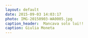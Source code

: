 ```yaml
---
layout: default
date: 2015-09-03 14:03:17
photo: IMG-20150903-WA0005.jpg
caption_header:  Mancava solo lui!! 
caption: Giulia Moneta
---
```

